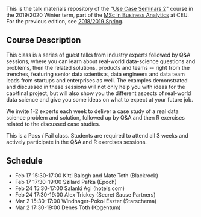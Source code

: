 This is the talk materials repository of the "[Use Case Seminars 2](https://courses.ceu.edu/courses/2018-2019/use-case-seminars-2)" course in the 2019/2020 Winter term, part of the [MSc in Business Analytics](https://courses.ceu.edu/programs/ms/master-science-business-analytics) at CEU. For the previous edition, see [2018/2019 Spring](https://github.com/daroczig/CEU-use-case-seminars/tree/2019-spring).

## Course Description

This class is a series of guest talks from industry experts followed by Q&A sessions, where you can learn about real-world data-science questions and problems, then the related solutions, products and teams -- right from the trenches, featuring senior data scientists, data engineers and data team leads from startups and enterprises as well. The examples demonstrated and discussed in these sessions will not only help you with ideas for the cap/final project, but will also show you the different aspects of real-world data science and give you some ideas on what to expect at your future job.

We invite 1-2 experts each week to deliver a case study of a real data science problem and solution, followed up by Q&A and then R exercises related to the discussed case studies.

This is a Pass / Fail class. Students are required to attend all 3 weeks and actively participate in the Q&A and R exercises sessions.

## Schedule

* Feb 17 15:30-17:00 Kitti Balogh and Mate Toth (Blackrock)
* Feb 17 17:30-19:00 Szilard Pafka (Epoch)
* Feb 24 15:30-17:00 Salanki Agi (hotels.com)
* Feb 24 17:30-19:00 Alex Trickey (Secret Sause Partners)
* Mar 2 15:30-17:00 Windhager-Pokol Eszter (Starschema)
* Mar 2 17:30-19:00 Denes Toth (Kogentum)

